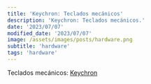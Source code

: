 ```yaml
---
title: 'Keychron: Teclados mecánicos'
description: 'Keychron: Teclados mecánicos.'
date: '2023/07/07'
modified_date: '2023/07/07'
image: /assets/images/posts/hardware.png
subtitle: 'hardware'
tags: 'hardware'
---
```


Teclados mecánicos: [Keychron](https://www.keychron.com)
